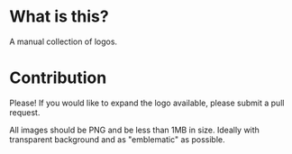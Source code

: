 What is this?
===
A manual collection of logos.

Contribution
===
Please! If you would like to expand the logo available, please submit a pull request.

All images should be PNG and be less than 1MB in size. Ideally with transparent background and as "emblematic" as possible.

